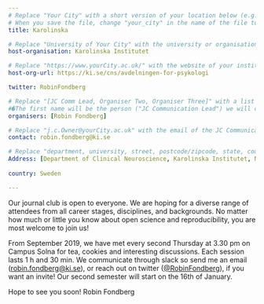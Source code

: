 ```yaml
---
# Replace "Your City" with a short version of your location below (e.g. Bristol or Singapore)
# When you save the file, change "your_city" in the name of the file to what you filled out below
title: Karolinska 

# Replace "University of Your City" with the university or organisation that is hoping the journal club (e.g. University of Bristol or Nanyang Technical University)
host-organisation: Karolinska Institutet

# Replace "https://www.yourCity.ac.uk/" with the website of your institution
host-org-url: https://ki.se/cns/avdelningen-for-psykologi 

twitter: RobinFondberg

# Replace "[JC Comm Lead, Organiser Two, Organiser Three]" with a list of the people/person organising the journal club separated by commas 
#�The first name will be the person ("JC Communication Lead") we will contact to communicate news about ReproducibiliTea 
organisers: [Robin Fondberg] 

# Replace "j.c.Owner@yourCity.ac.uk" with the email of the JC Communication Lead
contact: robin.fondberg@ki.se 

# Replace "department, university, street, postcode/zipcode, state, country" with the departmental address of the JC Communication Lead (we need that to send you merchandise)
Address: [Department of Clinical Neuroscience, Karolinska Institutet, Nobels väg 9, 171 77, Solna]
 
country: Sweden

---
```

Our journal club is open to everyone. We are hoping for a diverse range of attendees from all career stages, disciplines, and backgrounds. No matter how much or little you know about open science and reproducibility, you are most welcome to join us!

From September 2019, we have met every second Thursday at 3.30 pm on Campus Solna for tea, cookies and interesting discussions. Each session lasts 1 h and 30 min. We communicate through slack so send me an email ([robin.fondberg@ki.se](mailto:robin.fondberg@ki.se)), or reach out on twitter ([@RobinFondberg](https://twitter.com/RobinFondberg)), if you want an invite! Our second semester will start on the 16th of January. 

Hope to see you soon!
Robin Fondberg
